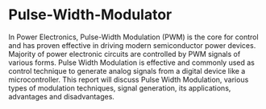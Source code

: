 # Pulse-Width-Modulator

In Power Electronics, Pulse-Width Modulation (PWM) is the core for control and has proven effective in driving modern semiconductor power devices. Majority of power electronic circuits are controlled by PWM signals of various forms. Pulse Width Modulation is effective and commonly used as control technique to generate analog signals from a digital device like a microcontroller. This report will discuss Pulse Width Modulation, various types of modulation techniques, signal generation, its applications, advantages and disadvantages.
